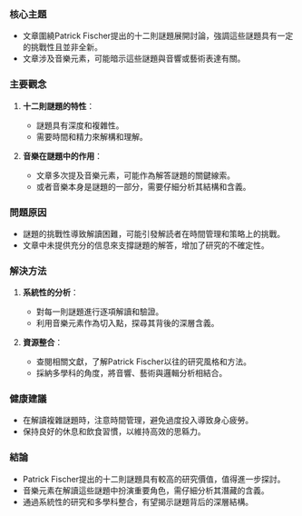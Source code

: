 ### 核心主題
- 文章圍繞Patrick Fischer提出的十二則謎題展開討論，強調這些謎題具有一定的挑戰性且並非全新。
- 文章涉及音樂元素，可能暗示這些謎題與音響或藝術表達有關。

### 主要觀念
1. **十二則謎題的特性**：
   - 謎題具有深度和複雜性。
   - 需要時間和精力來解構和理解。

2. **音樂在謎題中的作用**：
   - 文章多次提及音樂元素，可能作為解答謎題的關鍵線索。
   - 或者音樂本身是謎題的一部分，需要仔細分析其結構和含義。

### 問題原因
- 謎題的挑戰性導致解讀困難，可能引發解読者在時間管理和策略上的挑戰。
- 文章中未提供充分的信息來支撐謎題的解答，增加了研究的不確定性。

### 解決方法
1. **系統性的分析**：
   - 對每一則謎題進行逐項解讀和驗證。
   - 利用音樂元素作為切入點，探尋其背後的深層含義。

2. **資源整合**：
   - 查閱相關文獻，了解Patrick Fischer以往的研究風格和方法。
   - 採納多學科的角度，將音響、藝術與邏輯分析相結合。

### 健康建議
- 在解讀複雜謎題時，注意時間管理，避免過度投入導致身心疲勞。
- 保持良好的休息和飲食習慣，以維持高效的思緜力。

### 結論
- Patrick Fischer提出的十二則謎題具有較高的研究價值，值得進一步探討。
- 音樂元素在解讀這些謎題中扮演重要角色，需仔細分析其潛藏的含義。
- 通過系統性的研究和多學科整合，有望揭示謎題背后的深層結構。